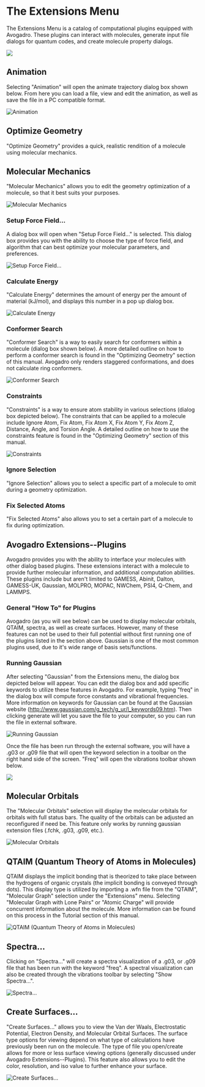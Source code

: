 # The Extensions Menu

The Extensions Menu is a catalog of computational plugins equipped with  Avogadro. These plugins can interact with molecules, generate input file dialogs for quantum codes, and create molecule property dialogs. 

![][1]

[1]: images/6-extensions-menu/6854ae34-3c21-49b6-bb56-5c6fa1212935.png

## Animation

Selecting "Animation" will open the animate trajectory dialog box shown below. From here you can load a file, view and edit the animation, as well as save the file in a PC compatible format. 

![Animation][2]

[2]: images/6-extensions-menu/animation.png

## Optimize Geometry

"Optimize Geometry" provides a quick, realistic rendition of a molecule using molecular mechanics. 

## Molecular Mechanics

"Molecular Mechanics" allows you to edit the geometry optimization of a molecule, so that it best suits your purposes. 

![Molecular Mechanics][3]

[3]: images/6-extensions-menu/molecular-mechanics.png

### Setup Force Field...

A dialog box will open when "Setup Force Field..." is selected. This dialog box provides you with the ability to choose the type of force field, and algorithm that can best optimize your molecular parameters, and preferences. 

![Setup Force Field...][4]

[4]: images/6-extensions-menu/setup-force-field.png

### Calculate Energy

"Calculate Energy" determines the amount of energy per the amount of material (kJ/mol), and displays this number in a pop up dialog box. 

![Calculate Energy][5]

[5]: images/6-extensions-menu/calculate-energy.png

### Conformer Search

"Conformer Search" is a way to easily search for conformers within a molecule (dialog box shown below). A more detailed outline on how to perform a conformer search is found in the "Optimizing Geometry" section of this manual. Avogadro only renders staggered conformations, and does not calculate ring conformers.

![Conformer Search][6]

[6]: images/6-extensions-menu/conformer-search.png

### Constraints

"Constraints" is a way to ensure atom stability in various selections (dialog box depicted below). The constraints that can be applied to a molecule include Ignore Atom, Fix Atom, Fix Atom X, Fix Atom Y, Fix Atom Z, Distance, Angle, and Torsion Angle. A detailed outline on how to use the constraints feature is found in the "Optimizing Geometry" section of this manual.

![Constraints][7]

[7]: images/6-extensions-menu/constraints.png

### Ignore Selection

"Ignore Selection" allows you to select a specific part of a molecule to omit during a geometry optimization. 

### Fix Selected Atoms

"Fix Selected Atoms" also allows you to set a certain part of a molecule to fix during optimization.

## Avogadro Extensions--Plugins

Avogadro provides you with the ability to interface your molecules with other dialog based plugins. These extensions interact with a molecule to provide further molecular information, and additional computation abilities. These plugins include but aren't limited to GAMESS, Abinit, Dalton, GAMESS-UK, Gaussian, MOLPRO, MOPAC, NWChem, PSI4, Q-Chem, and LAMMPS.

### General "How To" for Plugins

Avogadro (as you will see below) can be used to display molecular orbitals, QTAIM, spectra, as well as create surfaces. However, many of these features can not be used to their full potential without first running one of the plugins listed in the section above. Gaussian is one of the most common plugins used, due to it's wide range of basis sets/functions. 

### Running Gaussian

After selecting "Gaussian" from the Extensions menu, the dialog box depicted below will appear. You can edit the dialog box and add specific keywords to utilize these features in Avogadro. For example, typing "freq" in the dialog box will compute force constants and vibrational frequencies. More information on keywords for Gaussian can be found at the Gaussian website (http://www.gaussian.com/g_tech/g_ur/l_keywords09.htm). Then clicking generate will let you save the file to your computer, so you can run the file in external software.

![Running Gaussian][8]

[8]: images/6-extensions-menu/running-gaussian.png

Once the file has been run through the external software, you will have a .g03 or .g09 file that will open the keyword selection in a toolbar on the right hand side of the screen. "Freq" will open the vibrations toolbar shown below.

![][9]

[9]: images/6-extensions-menu/e2446369-c092-437a-9677-e116fadffff1.png

## Molecular Orbitals

The "Molecular Orbitals" selection will display the molecular orbitals for orbitals with full status bars. The quality of the orbitals can be adjusted an reconfigured if need be. This feature only works by running gaussian extension files (.fchk, .g03, .g09, etc.). 

![Molecular Orbitals][10]

[10]: images/6-extensions-menu/molecular-orbitals.png

## QTAIM (Quantum Theory of Atoms in Molecules)

QTAIM displays the implicit bonding that is theorized to take place between the hydrogens of organic crystals (the implicit bonding is conveyed through dots). This display type is utilized by importing a .wfn file from the "QTAIM", "Molecular Graph" selection under the "Extensions" menu. Selecting "Molecular Graph with Lone Pairs" or "Atomic Charge" will provide concurrent information about the molecule. More information can be found on this process in the Tutorial section of this manual.

![QTAIM (Quantum Theory of Atoms in Molecules)][11]

[11]: images/6-extensions-menu/qtaim--quantum-theory-of-atoms-in-molecules-.png

## Spectra...

Clicking on "Spectra..." will create a spectra visualization of a .g03, or .g09 file that has been run with the keyword "freq". A spectral visualization can also be created through the vibrations toolbar by selecting "Show Spectra...".

![Spectra...][12]

[12]: images/6-extensions-menu/spectra.png

## Create Surfaces...

"Create Surfaces..." allows you to view the Van der Waals, Electrostatic Potential, Electron Density, and Molecular Orbital Surfaces. The surface type options for viewing depend on what type of calculations have previously been run on the molecule. The type of file you open/create allows for more or less surface viewing options (generally discussed under Avogadro Extensions--Plugins). This feature also allows you to edit the color, resolution, and iso value to further enhance your surface. 

![Create Surfaces...][13]

[13]: images/6-extensions-menu/create-surfaces.png